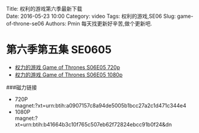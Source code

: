 Title: 权利的游戏第六季最新下载  
Date: 2016-05-23 10:00
Category: video
Tags: 权利的游戏,SE06
Slug: game-of-throne-se06
Authors: Pmin
每天找更新好辛苦,做个更新吧.

第六季第五集 SE0605
=================

+ [权力的游戏 Game of Thrones S06E05 720p](https://rarbg.to/download.php?id=9sqx62h&f=Game.of.Thrones.S06E05.720p.HDTV.x264-AVS%5Brartv%5D-[rarbg.com].torrent)	
+ [权力的游戏 Game of Thrones S06E05 1080p](https://rarbg.to/download.php?id=1owhnvy&f=Game.of.Thrones.S06E05.1080p.HDTV.x264-BATV%5Brartv%5D-[rarbg.com].torrent)

###磁力链接

+ 720P  
    magnet:?xt=urn:btih:a0907157c8a94de5005b1bcc27a2c1d471c344e4
+ 1080P  
    magnet:?xt=urn:btih:b41664b3c10f765c507eb62f72824ebcc91b0f24&dn

